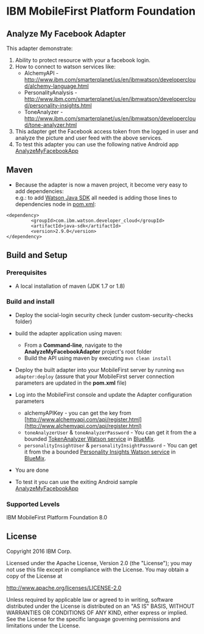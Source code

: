 IBM MobileFirst Platform Foundation
===

## Analyze My Facebook Adapter
This adapter demonstrate:

1. Ability to protect resource with your a facebook login. 
2. How to connect to watson services like:
    * AlchemyAPI - http://www.ibm.com/smarterplanet/us/en/ibmwatson/developercloud/alchemy-language.html
    * PersonalityAnalysis - http://www.ibm.com/smarterplanet/us/en/ibmwatson/developercloud/personality-insights.html
    * ToneAnalyzer - http://www.ibm.com/smarterplanet/us/en/ibmwatson/developercloud/tone-analyzer.html
3. This adapter get the Facebook access token from the logged in user and analyze the picture and user feed with the above services.
4. To test this adapter you can use the following native Android app [AnalyzeMyFacebookApp](../AnalyzeMyFacebookApp/README.md)

## Maven
* Because the adapter is now a maven project, it become very easy to add dependencies:  
e.g.: to add [Watson Java SDK](https://github.com/watson-developer-cloud/java-sdk) all needed is adding those lines to dependencies node in [pom.xml](pom.xml):
```
<dependency>
         <groupId>com.ibm.watson.developer_cloud</groupId>
         <artifactId>java-sdk</artifactId>
         <version>2.9.0</version>
</dependency>
```
    
## Build and Setup

### Prerequisites
* A local installation of maven (JDK 1.7 or 1.8)

### Build and install
* Deploy the social-login security check (under custom-security-checks folder)
* build the adapter application using maven:
    * From a **Command-line**, navigate to the **AnalyzeMyFacebookAdapter** project's root folder
    * Build the API using maven by executing `mvn clean install`
* Deploy the built adapter into your MobileFirst server by running `mvn adapter:deploy` (assure that your MobileFirst
  server connection parameters are updated in the **pom.xml** file)
* Log into the MobileFirst console and update the Adapter configuration parameters
    * alchemyAPIKey - you can get the key from [http://www.alchemyapi.com/api/register.html](http://www.alchemyapi.com/api/register.html) 
    * `toneAnalyzerUser` & `toneAnalyzerPassword` - You can get it from the a bounded [TokenAnalyzer Watson service](http://www.ibm.com/smarterplanet/us/en/ibmwatson/developercloud/tone-analyzer.html) in [BlueMix](http://www.ibm.com/cloud-computing/bluemix/).
    * `personalityInsightUser` & `personalityInsightPassword` - You can get it from the a bounded [Personality Insights Watson service](http://www.ibm.com/smarterplanet/us/en/ibmwatson/developercloud/personality-insights.html) in [BlueMix](http://www.ibm.com/cloud-computing/bluemix/).
    
* You are done
* To test it you can use the exiting Android sample [AnalyzeMyFacebookApp](../AnalyzeMyFacebookApp/README.md) 

### Supported Levels
IBM MobileFirst Platform Foundation 8.0

## License
Copyright 2016 IBM Corp.

Licensed under the Apache License, Version 2.0 (the "License");
you may not use this file except in compliance with the License.
You may obtain a copy of the License at

http://www.apache.org/licenses/LICENSE-2.0

Unless required by applicable law or agreed to in writing, software
distributed under the License is distributed on an "AS IS" BASIS,
WITHOUT WARRANTIES OR CONDITIONS OF ANY KIND, either express or implied.
See the License for the specific language governing permissions and
limitations under the License.
